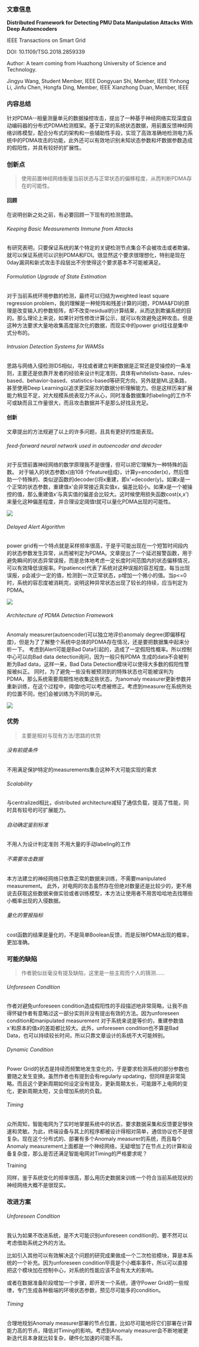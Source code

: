 ### 文章信息

**Distributed Framework for Detecting PMU Data Manipulation Attacks With Deep Autoencoders**

IEEE Transactions on Smart Grid 

DOI: 10.1109/TSG.2018.2859339

Author: A team coming from  Huazhong University of Science and Technology.

Jingyu Wang, Student Member, IEEE
Dongyuan Shi, Member, IEEE
Yinhong Li, Jinfu Chen, Hongfa Ding, Member, IEEE
Xianzhong Duan, Member, IEEE

### 内容总结

针对PDMA--相量测量单元的数据操控攻击，提出了一种基于神经网络实现深度自动编码器的分布式PDMA检测框架。基于正常的系统状态数据，用前置反馈神经网络训练模型，配合分布式的架构和一些辅助性手段，实现了高效准确地检测电力系统中的PDMA攻击的功能，此外还可以有效地识别未知状态参数和坏数据参数造成的假阳性，并具有较好的扩展性。

### 创新点

> 使用前置神经网络衡量当前状态与正常状态的偏移程度，从而判断PDMA存在的可能性。

#### 回顾

在说明创新之处之前，有必要回顾一下现有的检测思路。

###### Keeping Basic Measurements Immune from Attacks

有研究表明，只要保证系统的某个特定的关键检测节点集合不会被攻击或者欺骗，就可以保证系统可以识别PDMA和FDI。很显然这个要求很理想化，特别是现在0day漏洞和新式攻击手段层出不穷使得这个要求基本不可能被满足。

###### Formulation Upgrade of State Estimation

对于当前系统环境参数的检测，最终可以归结为weighted least square regression problem，我的理解是一种矩阵和残差计算的问题，PDMA&FDI的原理是改变输入的参数矩阵，却不改变residual的计算结果，从而达到欺骗系统的目的。那么理论上来说，如果针对性修改计算公示，就可以有效避免这种攻击。但是这种方法要求大量地收集高度层次化的数据，而现实中的power grid往往是集中式分布的。

######  Intrusion Detection Systems for WAMSs

思路与网络入侵检测IDS相似，寻找或者建立判断数据是正常还是受操控的一条准则，主要还是依靠开发者的经验来设计判定准则，具体有whitelists-base、rules-based、behavior-based、statistics-based等研究方向，另外就是ML这条路，甚至使用Deep Learning以追求更深层次的数据分析理解能力。但是这样历来扩展能力稍显不足，对大规模系统表现力不从心，同时准备数据集时labeling的工作不可或缺而且工作量很大，而且攻击数据并不是那么好找且充足。

#### 创新

文章提出的方法规避了以上的许多问题，且具有更好的性能表现。

###### feed-forward neural network used in autoencoder and decoder

对于反馈前置神经网络的数学原理我不是很懂，但可以把它理解为一种特殊的函数。
对于输入的状态参数x(由108 个feature组成)，计算y=encoder(x)，然后借助一个特殊的、类似逆函数的decoder()将x重建，即x'=decoder(y)。如果x是一个正常的状态参数，重建值x'会非常接近真实值x，偏差比较小。如果x是一个被操控的值，那么重建值x‘与真实值的偏差会比较大。这时候使用损失函数cost(x,x')来量化这种偏差程度，并合理设定阈值t就可以量化PDMA出现的可能性。

![](https://imgur.com/j8bnbfg.png)

###### Delayed Alert Algorithm

power grid有一个特点就是采样频率很高，于是乎可能出现在一个短暂时间段内的状态参数发生异常，从而被判定为PDMA。文章提出了一个延迟报警函数，用于避免瞬间的状态异常误报，而是总体地考虑一定长度时间范围内的状态偏移情况，可以有效降低误报率。P(patience)代表了系统对这种误报的容忍程度。每当出现误报，p会减少一定的值，检测到一次正常状态，p增加一个微小的值。当p<=0时，系统的容忍度被消耗完，说明这种异常状态出现了较长的持续，应当判定为PDMA。

![](https://imgur.com/9t8N1lB.png)

###### Architecture of PDMA Detection Framework

Anomaly measurer(autoencoder)可以独立地评价anomaly degree(即偏移程度)，但是为了了解整个系统中总体的PDMA存在情况，还是要把数据集中起来分析一下。
考虑到Alert可能是Bad Data引起的，造成了一定假阳性概率。所以控制中心可以向Bad data detection询问，因为一般只有PDMA 生成的data不会被判断为Bad data，这样一来，Bad Data Detection模块可以使得大多数的假阳性警报被纠正。
同时，为了避免一些没有被预测到的特殊状态也可能被误判为PDMA，那么系统需要周期性地收集这些状态，为anomaly measurer更新参数并重新训练，在这个过程中，阈值t也可以考虑被修正。考虑到measurer在系统所处的位置不同，他们会被训练为不同的单元。

![](https://imgur.com/LZ6JH2S.png)

### 优势

> 主要是相对与现有方法/思路的优势

###### 没有前提条件

不用满足保护特定的measurements集合这种不大可能实现的需求

###### Scalability

与centralized相比，distributed architecture减轻了通信负载，提高了性能，同时具有较号的可扩展能力。

###### 自动确定鉴别标准

不用人为设计判定准则
不用大量的手动labeling的工作

###### 不需要攻击数据

本方法建立的神经网络只依靠正常的数据来训练，不需要manipulated measurement。
此外，对电网的攻击虽然存在但绝对数量还是比较少的，更不用说去获取这些数据来做实验或者训练模型，本方法让使用者不用苦哈哈地去找哪些小概率出现的入侵数据。

###### 量化的警报指标

cost函数的结果是量化的，不是简单Boolean反馈，而是反映PDMA出现的概率，更加准确。

### 可能的缺陷

> 作者貌似丝毫没有提及缺陷，这里是一些主观而个人的猜测......

###### Unforeseen Condition

作者对避免unforeseen condition造成假阳性的手段描述地非常简略，让我不由得怀疑作者有意略过这一部分实则并没有提出有效的方法。因为unforeseen condition和manipulated measurement 对于系统来说是等价的，重建参数值x'和原本的值x的差距都比较大。此外，unforeseen condition也不算是Bad Data，也可以持续较长时间，所以只靠文章设计的系统不大可能辨别。

###### Dynamic Condition

Power Grid的状态是持续而频繁地发生变化的，于是要求检测系统的部分参数也要随之发生变换。虽然作者也有提到会有regularly updating，但同样是非常简略。而且这个更新周期如何设定没有提及，更新周期太长，可能跟不上电网的变化，更新周期太短，又会增加系统的负载。

###### Timing

众所周知，智能电网为了实时地掌握系统中的状态，要求数据采集和反馈要足够快速和灵敏。为此，终端设备与其上的程序都被设计得相对简单，通信协议也不是很复杂。现在这个分布式的、部署有多个Anomaly measurer的系统，而且每个Anomaly measurement上面都是一个神经网络，无疑增加了在节点上的计算和设备复杂度，那么是否还满足智能电网对Timing的严格要求呢？

Training

同样，鉴于系统变化的频率很高，那么用历史数据来训练一个符合当前系统现状的神经网络大概不是很现实。

### 改进方案

###### Unforeseen Condition

我认为如果不改进系统，是不大可能识别unforeseen condition的，要不然可以考虑借助系统之外的方法。

比如引入其他可以有效解决这个问题的研究成果做成一个二次检验模块，算是本系统的一个补充。因为unforeseen condition毕竟是个小概率事件，所以可以直接把这个模块加在控制中心，对系统的性能应该不会有太大的影响。

或者在数据准备阶段增加一个步骤，即开发一个系统，遵守Power Grid的一些规律，专门生成各种极端的环境状态参数，预见尽可能多的condition。

###### Timing

合理地规划Anomaly measurer部署的节点位置，比如尽可能地将它们部署在计算能力高的节点，降低对Timing的影响。考虑到Anomaly measurer会不断地被更新迭代且本身就比较复杂，硬件化加速的可能不高。


